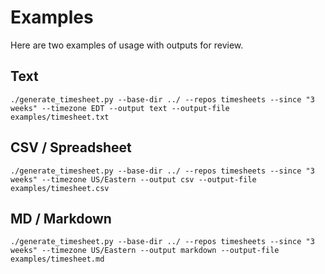 # Examples

Here are two examples of usage with outputs for review.

## Text

``` shell
./generate_timesheet.py --base-dir ../ --repos timesheets --since "3 weeks" --timezone EDT --output text --output-file examples/timesheet.txt
```

## CSV / Spreadsheet

``` shell
./generate_timesheet.py --base-dir ../ --repos timesheets --since "3 weeks" --timezone US/Eastern --output csv --output-file examples/timesheet.csv
```

## MD / Markdown

``` shell
./generate_timesheet.py --base-dir ../ --repos timesheets --since "3 weeks" --timezone US/Eastern --output markdown --output-file examples/timesheet.md
```
